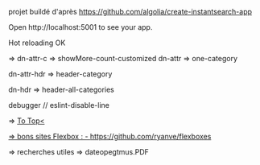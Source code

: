 projet buildé d'après https://github.com/algolia/create-instantsearch-app

Open http://localhost:5001 to see your app.

Hot reloading OK


=>
dn-attr-c => showMore-count-customized
dn-attr => one-category

dn-attr-hdr => header-category 

dn-hdr => header-all-categories

debugger // eslint-disable-line

=>      <a href="#" id="toTop" ><span id="toTopHover" style="opacity: 0;"></span>To Top<

=>  bons sites Flexbox  : - https://github.com/ryanve/flexboxes 

=>  recherches utiles =>    dateopegtmus.PDF

